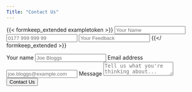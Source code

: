 ```yaml
---
Title: "Contact Us"
---
```


{{< formkeep_extended exampletoken >}}
  <input type="text" name="Name" placeholder="Your Name">
  <input type="text" name="WhatsApp" placeholder="0177 999 999 99">
  <input type="text" name="Feedback" placeholder="Your Feedback">
{{</ formkeep_extended >}}

<div class="w-full md:w-96 md:max-w-full mx-auto">
  <div class="p-6 border border-gray-600 sm:rounded-md bg-gray-800">
<form method="POST" action="https://herotofu.com/f38992e0-2bb1-11ef-bb50-597c09297146">
      <label class="block mb-6">
        <span class="text-gray-300">Your name</span>
        <input
          name="name"
          type="text"
          class="
            block
            w-full
            mt-1
            border-gray-600
            rounded-md
            shadow-sm
            focus:border-indigo-300
            focus:ring
            focus:ring-indigo-200
            focus:ring-opacity-50
            bg-transparent
            placeholder-gray-600
            text-gray-300
          "
          placeholder="Joe Bloggs"
        />
    </label>
      <label class="block mb-6">
        <span class="text-gray-300">Email address</span>
        <input
          name="email"
          type="email"
          class="
            block
            w-full
            mt-1
            border-gray-600
            rounded-md
            shadow-sm
            focus:border-indigo-300
            focus:ring
            focus:ring-indigo-200
            focus:ring-opacity-50
            bg-transparent
            placeholder-gray-600
            text-gray-300
          "
placeholder="joe.bloggs@example.com"
          required
        />
      </label>
      <label class="block mb-6">
        <span class="text-gray-300">Message</span>
        <textarea
          name="message"
        name="message"
          class="
            block
            w-full
            mt-1
            border-gray-600
            rounded-md
            shadow-sm
            focus:border-indigo-300
            focus:ring
            focus:ring-indigo-200
            focus:ring-opacity-50
            bg-transparent
            placeholder-gray-600
            text-gray-300
          "
          rows="3"
  placeholder="Tell us what you're thinking about..."
        ></textarea>
      </label>
      <div class="mb-6">
        <button
          type="submit"
          class="
            h-10
            px-5
            text-indigo-100
            bg-indigo-700
            rounded-lg
            transition-colors
            duration-150
            focus:shadow-outline
            hover:bg-indigo-800
          "
        >
          Contact Us
        </button>
      </div>
      <div>